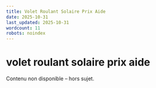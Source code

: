 ```yaml
---
title: Volet Roulant Solaire Prix Aide
date: 2025-10-31
last_updated: 2025-10-31
wordcount: 11
robots: noindex
---
```


# volet roulant solaire prix aide

Contenu non disponible – hors sujet.